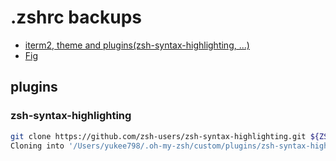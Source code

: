 # .zshrc backups

- [iterm2, theme and plugins(zsh-syntax-highlighting, ...)](https://gist.github.com/Yukee-798/be336c1fc11538cf741ed8060ee4ff48)
- [Fig](https://github.com/withfig/autocomplete)

## plugins

### zsh-syntax-highlighting

```bash
git clone https://github.com/zsh-users/zsh-syntax-highlighting.git ${ZSH_CUSTOM:-~/.oh-my-zsh/custom}/plugins/zsh-syntax-highlighting
Cloning into '/Users/yukee798/.oh-my-zsh/custom/plugins/zsh-syntax-highlighting'
```
